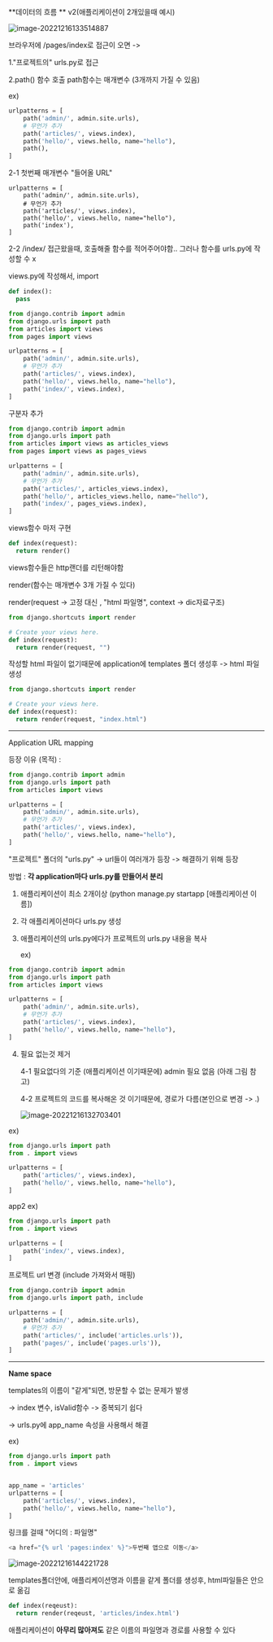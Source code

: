 **데이터의 흐름 ** v2(애플리케이션이 2개있을때 예시)

![image-20221216133514887](C:\Users\mincoding\AppData\Roaming\Typora\typora-user-images\image-20221216133514887.png)

브라우저에 /pages/index로 접근이 오면 -> 

1."프로젝트의" urls.py로 접근

2.path() 함수 호출 path함수는 매개변수 (3개까지 가질 수 있음)

ex)

```python
urlpatterns = [
    path('admin/', admin.site.urls),
    # 무언가 추가
    path('articles/', views.index),
    path('hello/', views.hello, name="hello"),
    path(),
]
```

2-1 첫번째 매개변수 "들어올 URL"

```
urlpatterns = [
    path('admin/', admin.site.urls),
    # 무언가 추가
    path('articles/', views.index),
    path('hello/', views.hello, name="hello"),
    path('index'),
]
```

2-2 /index/ 접근왔을때, 호출해줄 함수를 적어주어야함.. 그러나 함수를 urls.py에 작성할 수 x

views.py에 작성해서, import

```python
def index():
  pass
```



```python
from django.contrib import admin
from django.urls import path
from articles import views
from pages import views

urlpatterns = [
    path('admin/', admin.site.urls),
    # 무언가 추가
    path('articles/', views.index),
    path('hello/', views.hello, name="hello"),
    path('index/', views.index),
]
```

구분자 추가

```python
from django.contrib import admin
from django.urls import path
from articles import views as articles_views
from pages import views as pages_views

urlpatterns = [
    path('admin/', admin.site.urls),
    # 무언가 추가
    path('articles/', articles_views.index),
    path('hello/', articles_views.hello, name="hello"),
    path('index/', pages_views.index),
]
```

views함수 마저 구현

```python
def index(request):
  return render()
```

views함수들은 http랜더를 리턴해야함

render(함수는 매개변수 3개 가질 수 있다)

render(request -> 고정 대신 , "html 파일명", context -> dic자료구조)

```python
from django.shortcuts import render

# Create your views here.
def index(request):
  return render(request, "")
```

작성할 html 파일이 없기때문에 application에 templates 폴더 생성후 ->  html 파일 생성

```python
from django.shortcuts import render

# Create your views here.
def index(request):
  return render(request, "index.html")
```

---



Application URL mapping

등장 이유 (목적) : 

```python
from django.contrib import admin
from django.urls import path
from articles import views

urlpatterns = [
    path('admin/', admin.site.urls),
    # 무언가 추가
    path('articles/', views.index),
    path('hello/', views.hello, name="hello"),
]
```

"프로젝트" 폴더의 "urls.py" -> url들이 여러개가 등장 ->  해결하기 위해 등장



방법 : **각 application마다 urls.py를 만들어서 분리**



1. 애플리케이션이 최소 2개이상 (python manage.py startapp [애플리케이션 이름])

2. 각 애플리케이션마다 urls.py 생성

3. 애플리케이션의 urls.py에다가 프로젝트의 urls.py 내용을 복사

   ex)

```python
from django.contrib import admin
from django.urls import path
from articles import views

urlpatterns = [
    path('admin/', admin.site.urls),
    # 무언가 추가
    path('articles/', views.index),
    path('hello/', views.hello, name="hello"),
]
```

4. 필요 없는것 제거

   4-1 필요없다의 기준 (애플리케이션 이기때문에) admin 필요 없음 (아래 그림 참고)

   4-2 프로젝트의 코드를 복사해온 것 이기때문에, 경로가 다름(본인으로 변경 -> .)

   ![image-20221216132703401](C:\Users\mincoding\AppData\Roaming\Typora\typora-user-images\image-20221216132703401.png)

ex)

```python
from django.urls import path
from . import views

urlpatterns = [
    path('articles/', views.index),
    path('hello/', views.hello, name="hello"),
]
```

app2 ex)

```python
from django.urls import path
from . import views

urlpatterns = [
    path('index/', views.index),
]
```



프로젝트 url 변경 (include 가져와서 매핑)

```python
from django.contrib import admin
from django.urls import path, include

urlpatterns = [
    path('admin/', admin.site.urls),
    # 무언가 추가
    path('articles/', include('articles.urls')),
    path('pages/', include('pages.urls')),
]
```





---

**Name space**

templates의 이름이 "같게"되면, 방문할 수 없는 문제가 발생

-> index 변수, isValid함수 -> 중복되기 쉽다



-> urls.py에 app_name 속성을 사용해서 해결

ex)

```python
from django.urls import path
from . import views


app_name = 'articles'
urlpatterns = [
    path('articles/', views.index),
    path('hello/', views.hello, name="hello"),
]
```

링크를 걸때 "어디의 : 파일명"

```python
<a href="{% url 'pages:index' %}">두번째 앱으로 이동</a>
```

![image-20221216144221728](C:\Users\mincoding\AppData\Roaming\Typora\typora-user-images\image-20221216144221728.png)

templates폴더안에, 애플리케이션명과 이름을 같게 폴더를 생성후, html파일들은 안으로 옮김

```python
def index(reqeust):
  return render(reqeust, 'articles/index.html')
```

애플리케이션이 **아무리 많아져도** 같은 이름의 파일명과 경로를 사용할 수 있다
